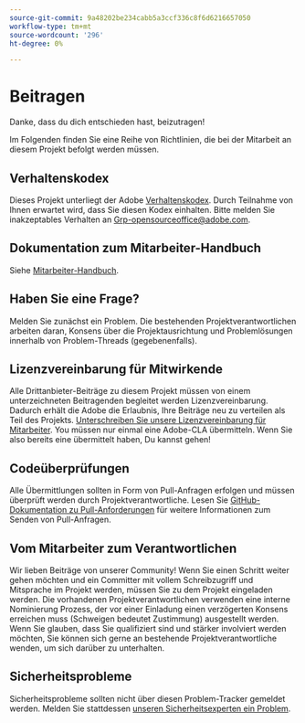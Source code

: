 ```yaml
---
source-git-commit: 9a48202be234cabb5a3ccf336c8f6d6216657050
workflow-type: tm+mt
source-wordcount: '296'
ht-degree: 0%

---
```

# Beitragen

Danke, dass du dich entschieden hast, beizutragen!

Im Folgenden finden Sie eine Reihe von Richtlinien, die bei der Mitarbeit an diesem Projekt befolgt werden müssen.

## Verhaltenskodex

Dieses Projekt unterliegt der Adobe [Verhaltenskodex](code-of-conduct.md). Durch Teilnahme
von Ihnen erwartet wird, dass Sie diesen Kodex einhalten. Bitte melden Sie inakzeptables Verhalten an
[Grp-opensourceoffice@adobe.com](mailto:Grp-opensourceoffice@adobe.com).

## Dokumentation zum Mitarbeiter-Handbuch

Siehe [Mitarbeiter-Handbuch](https://docs.adobe.com/content/help/en/contributor/contributor-guide/introduction.html).

## Haben Sie eine Frage?

Melden Sie zunächst ein Problem. Die bestehenden Projektverantwortlichen arbeiten daran,
Konsens über die Projektausrichtung und Problemlösungen innerhalb von Problem-Threads
(gegebenenfalls).

## Lizenzvereinbarung für Mitwirkende

Alle Drittanbieter-Beiträge zu diesem Projekt müssen von einem unterzeichneten Beitragenden begleitet werden
Lizenzvereinbarung. Dadurch erhält die Adobe die Erlaubnis, Ihre Beiträge neu zu verteilen
als Teil des Projekts. [Unterschreiben Sie unsere Lizenzvereinbarung für Mitarbeiter](http://opensource.adobe.com/cla.html). You
müssen nur einmal eine Adobe-CLA übermitteln. Wenn Sie also bereits eine übermittelt haben,
Du kannst gehen!

## Codeüberprüfungen

Alle Übermittlungen sollten in Form von Pull-Anfragen erfolgen und müssen überprüft werden
durch Projektverantwortliche. Lesen Sie [GitHub-Dokumentation zu Pull-Anforderungen](https://help.github.com/articles/about-pull-requests/)
für weitere Informationen zum Senden von Pull-Anfragen.

<!--
Lastly, please follow the [pull request template](PULL_REQUEST_TEMPLATE.md) when
submitting a pull request!
-->

## Vom Mitarbeiter zum Verantwortlichen

Wir lieben Beiträge von unserer Community! Wenn Sie einen Schritt weiter gehen möchten
und ein Committer mit vollem Schreibzugriff und Mitsprache im Projekt werden, müssen Sie
zu dem Projekt eingeladen werden. Die vorhandenen Projektverantwortlichen verwenden eine interne Nominierung
Prozess, der vor einer Einladung einen verzögerten Konsens erreichen muss (Schweigen bedeutet Zustimmung)
ausgestellt werden. Wenn Sie glauben, dass Sie qualifiziert sind und stärker involviert werden möchten,
Sie können sich gerne an bestehende Projektverantwortliche wenden, um sich darüber zu unterhalten.

## Sicherheitsprobleme

Sicherheitsprobleme sollten nicht über diesen Problem-Tracker gemeldet werden. Melden Sie stattdessen [unseren Sicherheitsexperten ein Problem](https://helpx.adobe.com/security/alertus.html).
